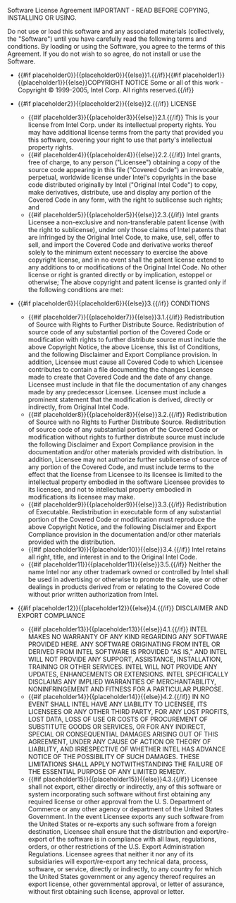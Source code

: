 Software License Agreement IMPORTANT - READ BEFORE COPYING, INSTALLING OR USING.

Do not use or load this software and any associated materials (collectively, the &quot;Software&quot;) until you have carefully read the following terms and conditions. By loading or using the Software, you agree to the terms of this Agreement. If you do not wish to so agree, do not install or use the Software.

* {{#if placeholder0}}{{placeholder0}}{{else}}1.{{/if}}{{#if placeholder1}}{{placeholder1}}{{else}}COPYRIGHT NOTICE Some or all of this work - Copyright © 1999-2005, Intel Corp. All rights reserved.{{/if}}
* {{#if placeholder2}}{{placeholder2}}{{else}}2.{{/if}} LICENSE
  * {{#if placeholder3}}{{placeholder3}}{{else}}2.1.{{/if}} This is your license from Intel Corp. under its intellectual property rights. You may have additional license terms from the party that provided you this software, covering your right to use that party's intellectual property rights.
  * {{#if placeholder4}}{{placeholder4}}{{else}}2.2.{{/if}} Intel grants, free of charge, to any person (&quot;Licensee&quot;) obtaining a copy of the source code appearing in this file (&quot;Covered Code&quot;) an irrevocable, perpetual, worldwide license under Intel's copyrights in the base code distributed originally by Intel (&quot;Original Intel Code&quot;) to copy, make derivatives, distribute, use and display any portion of the Covered Code in any form, with the right to sublicense such rights; and
  * {{#if placeholder5}}{{placeholder5}}{{else}}2.3.{{/if}} Intel grants Licensee a non-exclusive and non-transferable patent license (with the right to sublicense), under only those claims of Intel patents that are infringed by the Original Intel Code, to make, use, sell, offer to sell, and import the Covered Code and derivative works thereof solely to the minimum extent necessary to exercise the above copyright license, and in no event shall the patent license extend to any additions to or modifications of the Original Intel Code. No other license or right is granted directly or by implication, estoppel or otherwise; The above copyright and patent license is granted only if the following conditions are met:

* {{#if placeholder6}}{{placeholder6}}{{else}}3.{{/if}} CONDITIONS
  * {{#if placeholder7}}{{placeholder7}}{{else}}3.1.{{/if}} Redistribution of Source with Rights to Further Distribute Source. Redistribution of source code of any substantial portion of the Covered Code or modification with rights to further distribute source must include the above Copyright Notice, the above License, this list of Conditions, and the following Disclaimer and Export Compliance provision. In addition, Licensee must cause all Covered Code to which Licensee contributes to contain a file documenting the changes Licensee made to create that Covered Code and the date of any change. Licensee must include in that file the documentation of any changes made by any predecessor Licensee. Licensee must include a prominent statement that the modification is derived, directly or indirectly, from Original Intel Code.
  * {{#if placeholder8}}{{placeholder8}}{{else}}3.2.{{/if}} Redistribution of Source with no Rights to Further Distribute Source. Redistribution of source code of any substantial portion of the Covered Code or modification without rights to further distribute source must include the following Disclaimer and Export Compliance provision in the documentation and/or other materials provided with distribution. In addition, Licensee may not authorize further sublicense of source of any portion of the Covered Code, and must include terms to the effect that the license from Licensee to its licensee is limited to the intellectual property embodied in the software Licensee provides to its licensee, and not to intellectual property embodied in modifications its licensee may make.
  * {{#if placeholder9}}{{placeholder9}}{{else}}3.3.{{/if}} Redistribution of Executable. Redistribution in executable form of any substantial portion of the Covered Code or modification must reproduce the above Copyright Notice, and the following Disclaimer and Export Compliance provision in the documentation and/or other materials provided with the distribution.
  * {{#if placeholder10}}{{placeholder10}}{{else}}3.4.{{/if}} Intel retains all right, title, and interest in and to the Original Intel Code.
  * {{#if placeholder11}}{{placeholder11}}{{else}}3.5.{{/if}} Neither the name Intel nor any other trademark owned or controlled by Intel shall be used in advertising or otherwise to promote the sale, use or other dealings in products derived from or relating to the Covered Code without prior written authorization from Intel.

* {{#if placeholder12}}{{placeholder12}}{{else}}4.{{/if}} DISCLAIMER AND EXPORT COMPLIANCE
  * {{#if placeholder13}}{{placeholder13}}{{else}}4.1.{{/if}} INTEL MAKES NO WARRANTY OF ANY KIND REGARDING ANY SOFTWARE PROVIDED HERE. ANY SOFTWARE ORIGINATING FROM INTEL OR DERIVED FROM INTEL SOFTWARE IS PROVIDED &quot;AS IS,&quot; AND INTEL WILL NOT PROVIDE ANY SUPPORT, ASSISTANCE, INSTALLATION, TRAINING OR OTHER SERVICES. INTEL WILL NOT PROVIDE ANY UPDATES, ENHANCEMENTS OR EXTENSIONS. INTEL SPECIFICALLY DISCLAIMS ANY IMPLIED WARRANTIES OF MERCHANTABILITY, NONINFRINGEMENT AND FITNESS FOR A PARTICULAR PURPOSE.
  * {{#if placeholder14}}{{placeholder14}}{{else}}4.2.{{/if}} IN NO EVENT SHALL INTEL HAVE ANY LIABILITY TO LICENSEE, ITS LICENSEES OR ANY OTHER THIRD PARTY, FOR ANY LOST PROFITS, LOST DATA, LOSS OF USE OR COSTS OF PROCUREMENT OF SUBSTITUTE GOODS OR SERVICES, OR FOR ANY INDIRECT, SPECIAL OR CONSEQUENTIAL DAMAGES ARISING OUT OF THIS AGREEMENT, UNDER ANY CAUSE OF ACTION OR THEORY OF LIABILITY, AND IRRESPECTIVE OF WHETHER INTEL HAS ADVANCE NOTICE OF THE POSSIBILITY OF SUCH DAMAGES. THESE LIMITATIONS SHALL APPLY NOTWITHSTANDING THE FAILURE OF THE ESSENTIAL PURPOSE OF ANY LIMITED REMEDY.
  * {{#if placeholder15}}{{placeholder15}}{{else}}4.3.{{/if}} Licensee shall not export, either directly or indirectly, any of this software or system incorporating such software without first obtaining any required license or other approval from the U. S. Department of Commerce or any other agency or department of the United States Government. In the event Licensee exports any such software from the United States or re-exports any such software from a foreign destination, Licensee shall ensure that the distribution and export/re-export of the software is in compliance with all laws, regulations, orders, or other restrictions of the U.S. Export Administration Regulations. Licensee agrees that neither it nor any of its subsidiaries will export/re-export any technical data, process, software, or service, directly or indirectly, to any country for which the United States government or any agency thereof requires an export license, other governmental approval, or letter of assurance, without first obtaining such license, approval or letter.